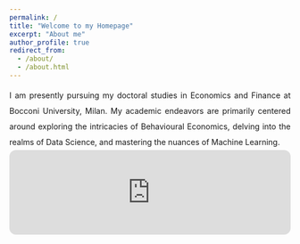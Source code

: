 ```yaml
---
permalink: /
title: "Welcome to my Homepage"
excerpt: "About me"
author_profile: true
redirect_from: 
  - /about/
  - /about.html
---
```

<div style="text-align: justify; line-height: 2;">
I am presently pursuing my doctoral studies in Economics and Finance at Bocconi University, Milan. My academic endeavors are primarily centered around exploring the intricacies of Behavioural Economics, delving into the realms of Data Science, and mastering the nuances of Machine Learning.
</div>

<iframe style="border-radius:12px" src="https://open.spotify.com/embed/playlist/3ohNmgRcLtoI7BtKvj5rg3?utm_source=generator&theme=0" width="100%" height="152" frameBorder="0" allowfullscreen="" allow="autoplay; clipboard-write; encrypted-media; fullscreen; picture-in-picture" loading="lazy"></iframe>